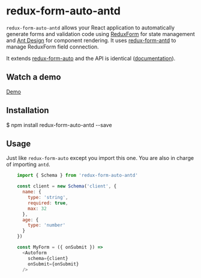 # redux-form-auto-antd

`redux-form-auto-antd` allows your React application to automatically generate forms and validation code using [ReduxForm](https://github.com/erikras/redux-form/) for state management and [Ant Design](https://ant.design/docs/react/introduce) for component rendering. It uses [redux-form-antd](https://github.com/zhDmitry/redux-form-antd) to manage ReduxForm field connection.

It extends [redux-form-auto](https://github.com/dgonz64/redux-form-auto) and the API is identical ([documentation](https://dgonz64.github.io/redux-form-auto/)).

## Watch a demo

[Demo](https://dgonz64.github.io/redux-form-auto-antd/demo/)

## Installation

  $ npm install redux-form-auto-antd --save

## Usage

Just like `redux-form-auto` except you import this one. You are also in charge of importing `antd`.

```javascript
    import { Schema } from 'redux-form-auto-antd'

    const client = new Schema('client', {
      name: {
        type: 'string',
        required: true,
        max: 32
      },
      age: {
        type: 'number'
      }
    })

    const MyForm = ({ onSubmit }) =>
      <Autoform
        schema={client}
        onSubmit={onSubmit}
      />
```
